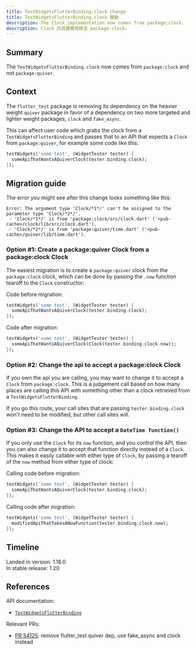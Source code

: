 ```yaml
---
title: TestWidgetsFlutterBinding.clock change
title: TestWidgetsFlutterBinding.clock 變動
description: The Clock implementation now comes from package:clock.
description: Clock 的具體實現移至 package:clock。
---
```


## Summary

The `TestWidgetsFlutterBinding.clock` now comes from
`package:clock` and not `package:quiver`.

## Context

The `flutter_test` package is removing its dependency on
the heavier weight `quiver` package in favor of a dependency
on two more targeted and lighter weight packages,
`clock` and `fake_async`.

This can affect user code which grabs the clock from a
`TestWidgetsFlutterBinding` and passes that to an API
that expects a `Clock` from `package:quiver`,
for example some code like this:

```dart
testWidgets('some test', (WidgetTester tester) {
  someApiThatWantsAQuiverClock(tester.binding.clock);
});
```

## Migration guide

The error you might see after this change looks something like this:

```nocode
Error: The argument type 'Clock/*1*/' can't be assigned to the parameter type 'Clock/*2*/'.
 - 'Clock/*1*/' is from 'package:clock/src/clock.dart' ('<pub-cache>/clock/lib/src/clock.dart').
 - 'Clock/*2*/' is from 'package:quiver/time.dart' ('<pub-cache>/quiver/lib/time.dart').
```

### Option #1: Create a package:quiver Clock from a package:clock Clock

The easiest migration is to create a `package:quiver` clock from the
`package:clock` clock, which can be done by passing the `.now` function
tearoff to the `Clock` constructor:

Code before migration:

```dart
testWidgets('some test', (WidgetTester tester) {
  someApiThatWantsAQuiverClock(tester.binding.clock);
});
```

Code after migration:

```dart
testWidgets('some test', (WidgetTester tester) {
  someApiThatWantsAQuiverClock(Clock(tester.binding.clock.now));
});
```

### Option #2: Change the api to accept a package:clock Clock

If you own the api you are calling,
you may want to change it to accept a `Clock`
from `package:clock`.
This is a judgement call based on how many places are
calling this API with something other than a clock
retrieved from a `TestWidgetsFlutterBinding`.

If you go this route, your call sites that are passing
`tester.binding.clock` won't need to be modified,
but other call sites will.

### Option #3: Change the API to accept a `DateTime function()`

If you only use the `Clock` for its `now` function,
and you control the API, then you can also change it
to accept that function directly instead of a `Clock`.
This makes it easily callable with either type of `Clock`,
by passing a tearoff of the `now` method from either type of clock:

Calling code before migration:

```dart
testWidgets('some test', (WidgetTester tester) {
  someApiThatWantsAQuiverClock(tester.binding.clock);
});
```

Calling code after migration:

```dart
testWidgets('some test', (WidgetTester tester) {
  modifiedApiThatTakesANowFunction(tester.binding.clock.now);
});
```

## Timeline

Landed in version: 1.18.0<br>
In stable release: 1.20

## References

API documentation:

* [`TestWidgetsFlutterBinding`][]

Relevant PRs:

* [PR 54125][]: remove flutter_test quiver dep,
  use fake_async and clock instead

[`TestWidgetsFlutterBinding`]: {{site.api}}/flutter/flutter_test/TestWidgetsFlutterBinding-class.html
[PR 54125]: {{site.repo.flutter}}/pull/54125
